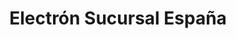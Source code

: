 ---
title: "Electrón Sucursal España"
url: /alta-gracia/electron-sucursal-espana/
shop: hardware
---